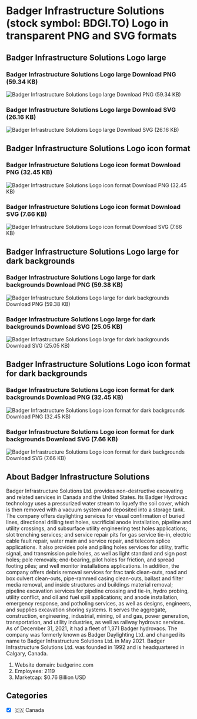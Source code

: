 # Badger Infrastructure Solutions (stock symbol: BDGI.TO) Logo in transparent PNG and SVG formats

## Badger Infrastructure Solutions Logo large

### Badger Infrastructure Solutions Logo large Download PNG (59.34 KB)

![Badger Infrastructure Solutions Logo large Download PNG (59.34 KB)](/img/orig/BDGI.TO_BIG-134623df.png)

### Badger Infrastructure Solutions Logo large Download SVG (26.16 KB)

![Badger Infrastructure Solutions Logo large Download SVG (26.16 KB)](/img/orig/BDGI.TO_BIG-f660c16c.svg)

## Badger Infrastructure Solutions Logo icon format

### Badger Infrastructure Solutions Logo icon format Download PNG (32.45 KB)

![Badger Infrastructure Solutions Logo icon format Download PNG (32.45 KB)](/img/orig/BDGI.TO-9f4ae74a.png)

### Badger Infrastructure Solutions Logo icon format Download SVG (7.66 KB)

![Badger Infrastructure Solutions Logo icon format Download SVG (7.66 KB)](/img/orig/BDGI.TO-04781e55.svg)

## Badger Infrastructure Solutions Logo large for dark backgrounds

### Badger Infrastructure Solutions Logo large for dark backgrounds Download PNG (59.38 KB)

![Badger Infrastructure Solutions Logo large for dark backgrounds Download PNG (59.38 KB)](/img/orig/BDGI.TO_BIG.D-261ac48b.png)

### Badger Infrastructure Solutions Logo large for dark backgrounds Download SVG (25.05 KB)

![Badger Infrastructure Solutions Logo large for dark backgrounds Download SVG (25.05 KB)](/img/orig/BDGI.TO_BIG.D-4681bcd5.svg)

## Badger Infrastructure Solutions Logo icon format for dark backgrounds

### Badger Infrastructure Solutions Logo icon format for dark backgrounds Download PNG (32.45 KB)

![Badger Infrastructure Solutions Logo icon format for dark backgrounds Download PNG (32.45 KB)](/img/orig/BDGI.TO.D-e62173ba.png)

### Badger Infrastructure Solutions Logo icon format for dark backgrounds Download SVG (7.66 KB)

![Badger Infrastructure Solutions Logo icon format for dark backgrounds Download SVG (7.66 KB)](/img/orig/BDGI.TO.D-061ecc49.svg)

## About Badger Infrastructure Solutions

Badger Infrastructure Solutions Ltd. provides non-destructive excavating and related services in Canada and the United States. Its Badger Hydrovac technology uses a pressurized water stream to liquefy the soil cover, which is then removed with a vacuum system and deposited into a storage tank. The company offers daylighting services for visual confirmation of buried lines, directional drilling test holes, sacrificial anode installation, pipeline and utility crossings, and subsurface utility engineering test holes applications; slot trenching services; and service repair pits for gas service tie-in, electric cable fault repair, water main and service repair, and telecom splice applications. It also provides pole and piling holes services for utility, traffic signal, and transmission pole holes, as well as light standard and sign post holes; pole removals; end-bearing, pilot holes for friction, and spread footing piles; and well monitor installations applications. In addition, the company offers debris removal services for frac tank clean-outs, road and box culvert clean-outs, pipe-rammed casing clean-outs, ballast and filter media removal, and inside structures and buildings material removal; pipeline excavation services for pipeline crossing and tie-in, hydro probing, utility conflict, and oil and fuel spill applications; and anode installation, emergency response, and potholing services, as well as designs, engineers, and supplies excavation shoring systems. It serves the aggregate, construction, engineering, industrial, mining, oil and gas, power generation, transportation, and utility industries, as well as railway hydrovac services. As of December 31, 2021, it had a fleet of 1,371 Badger hydrovacs. The company was formerly known as Badger Daylighting Ltd. and changed its name to Badger Infrastructure Solutions Ltd. in May 2021. Badger Infrastructure Solutions Ltd. was founded in 1992 and is headquartered in Calgary, Canada.

1. Website domain: badgerinc.com
2. Employees: 2119
3. Marketcap: $0.76 Billion USD


## Categories
- [x] 🇨🇦 Canada
